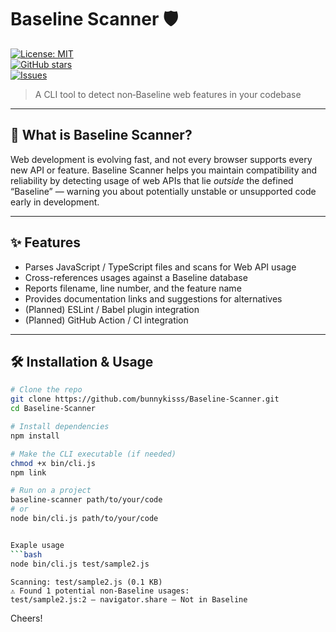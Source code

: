 # Baseline Scanner 🛡️

[![License: MIT](https://img.shields.io/badge/License-MIT-blue.svg)](LICENSE)  
[![GitHub stars](https://img.shields.io/github/stars/bunnykisss/Baseline-Scanner)](https://github.com/bunnykisss/Baseline-Scanner/stargazers)  
[![Issues](https://img.shields.io/github/issues-raw/bunnykisss/Baseline-Scanner)](https://github.com/bunnykisss/Baseline-Scanner/issues)  

> A CLI tool to detect non‑Baseline web features in your codebase  

---

## 🚀 What is Baseline Scanner?

Web development is evolving fast, and not every browser supports every new API or feature. Baseline Scanner helps you maintain compatibility and reliability by detecting usage of web APIs that lie *outside* the defined “Baseline” — warning you about potentially unstable or unsupported code early in development.

---

## ✨ Features

- Parses JavaScript / TypeScript files and scans for Web API usage  
- Cross-references usages against a Baseline database  
- Reports filename, line number, and the feature name  
- Provides documentation links and suggestions for alternatives  
- (Planned) ESLint / Babel plugin integration  
- (Planned) GitHub Action / CI integration  

---

## 🛠️ Installation & Usage

```bash
# Clone the repo
git clone https://github.com/bunnykisss/Baseline-Scanner.git
cd Baseline-Scanner

# Install dependencies
npm install

# Make the CLI executable (if needed)
chmod +x bin/cli.js
npm link

# Run on a project
baseline-scanner path/to/your/code
# or
node bin/cli.js path/to/your/code


Exaple usage 
```bash
node bin/cli.js test/sample2.js
```
```
Scanning: test/sample2.js (0.1 KB)
⚠ Found 1 potential non‑Baseline usages:
test/sample2.js:2 — navigator.share — Not in Baseline
```
Cheers!






